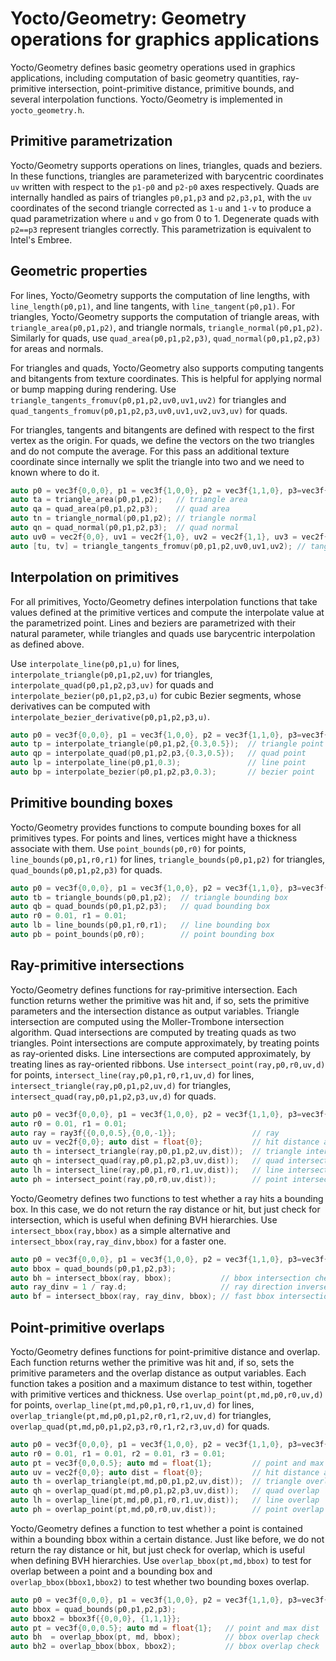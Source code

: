 # Yocto/Geometry: Geometry operations for graphics applications

Yocto/Geometry defines basic geometry operations used in graphics applications,
including computation of basic geometry quantities, ray-primitive intersection,
point-primitive distance, primitive bounds, and several interpolation functions.
Yocto/Geometry is implemented in `yocto_geometry.h`.

## Primitive parametrization

Yocto/Geometry supports operations on lines, triangles, quads and beziers.
In these functions, triangles are parameterized with barycentric coordinates
`uv` written with respect to the `p1-p0` and `p2-p0` axes respectively.
Quads are internally handled as pairs of triangles `p0,p1,p3` and `p2,p3,p1`,
with the `uv` coordinates of the second triangle corrected as `1-u` and `1-v`
to produce a quad parametrization where `u` and `v` go from 0 to 1.
Degenerate quads with `p2==p3` represent triangles correctly.
This parametrization is equivalent to Intel's Embree.

## Geometric properties

For lines, Yocto/Geometry supports the computation of line lengths,
with `line_length(p0,p1)`, and line tangents, with `line_tangent(p0,p1)`.
For triangles, Yocto/Geometry supports the computation of triangle areas,
with `triangle_area(p0,p1,p2)`, and triangle normals,
`triangle_normal(p0,p1,p2)`. Similarly for quads, use `quad_area(p0,p1,p2,p3)`,
`quad_normal(p0,p1,p2,p3)` for areas and normals.

For triangles and quads, Yocto/Geometry also supports computing tangents and
bitangents from texture coordinates. This is helpful for applying normal or
bump mapping during rendering.
Use `triangle_tangents_fromuv(p0,p1,p2,uv0,uv1,uv2)` for triangles
and `quad_tangents_fromuv(p0,p1,p2,p3,uv0,uv1,uv2,uv3,uv)` for quads.

For triangles, tangents and bitangents are defined with respect to the first
vertex as the origin.
For quads, we define the vectors on the two triangles and do not compute the
average. For this pass an additional texture coordinate since internally we split
the triangle into two and we need to known where to do it.

```cpp
auto p0 = vec3f{0,0,0}, p1 = vec3f{1,0,0}, p2 = vec3f{1,1,0}, p3=vec3f{0,1,0};
auto ta = triangle_area(p0,p1,p2);   // triangle area
auto qa = quad_area(p0,p1,p2,p3);    // quad area
auto tn = triangle_normal(p0,p1,p2); // triangle normal
auto qn = quad_normal(p0,p1,p2,p3);  // quad normal
auto uv0 = vec2f{0,0}, uv1 = vec2f{1,0}, uv2 = vec2f{1,1}, uv3 = vec2f{0,1};
auto [tu, tv] = triangle_tangents_fromuv(p0,p1,p2,uv0,uv1,uv2); // tangents
```

## Interpolation on primitives

For all primitives, Yocto/Geometry defines interpolation functions that take
values defined at the primitive vertices and compute the interpolate value
at the parametrized point. Lines and beziers are parametrized with their natural
parameter, while triangles and quads use barycentric interpolation as defined
above.

Use `interpolate_line(p0,p1,u)` for lines, `interpolate_triangle(p0,p1,p2,uv)`
for triangles, `interpolate_quad(p0,p1,p2,p3,uv)` for quads and
`interpolate_bezier(p0,p1,p2,p3,u)` for cubic Bezier segments,
whose derivatives can be computed with
`interpolate_bezier_derivative(p0,p1,p2,p3,u)`.

```cpp
auto p0 = vec3f{0,0,0}, p1 = vec3f{1,0,0}, p2 = vec3f{1,1,0}, p3=vec3f{0,1,0};
auto tp = interpolate_triangle(p0,p1,p2,{0.3,0.5});  // triangle point
auto qp = interpolate_quad(p0,p1,p2,p3,{0.3,0.5});   // quad point
auto lp = interpolate_line(p0,p1,0.3);               // line point
auto bp = interpolate_bezier(p0,p1,p2,p3,0.3);       // bezier point
```

## Primitive bounding boxes

Yocto/Geometry provides functions to compute bounding boxes for all primitives
types. For points and lines, vertices might have a thickness associate with them.
Use `point_bounds(p0,r0)` for points, `line_bounds(p0,p1,r0,r1)` for lines,
`triangle_bounds(p0,p1,p2)` for triangles, `quad_bounds(p0,p1,p2,p3)` for quads.

```cpp
auto p0 = vec3f{0,0,0}, p1 = vec3f{1,0,0}, p2 = vec3f{1,1,0}, p3=vec3f{0,1,0};
auto tb = triangle_bounds(p0,p1,p2);  // triangle bounding box
auto qb = quad_bounds(p0,p1,p2,p3);   // quad bounding box
auto r0 = 0.01, r1 = 0.01;
auto lb = line_bounds(p0,p1,r0,r1);   // line bounding box
auto pb = point_bounds(p0,r0);        // point bounding box
```

## Ray-primitive intersections

Yocto/Geometry defines functions for ray-primitive intersection. Each function
returns wether the primitive was hit and, if so, sets the primitive parameters
and the intersection distance as output variables. Triangle intersection are
computed using the Moller-Trombone intersection algorithm.
Quad intersections are computed
by treating quads as two triangles. Point intersections are compute
approximately, by treating points as ray-oriented disks. Line intersections
are computed approximately, by treating lines as ray-oriented ribbons.
Use `intersect_point(ray,p0,r0,uv,d)` for points,
`intersect_line(ray,p0,p1,r0,r1,uv,d)` for lines,
`intersect_triangle(ray,p0,p1,p2,uv,d)` for triangles,
`intersect_quad(ray,p0,p1,p2,p3,uv,d)` for quads.

```cpp
auto p0 = vec3f{0,0,0}, p1 = vec3f{1,0,0}, p2 = vec3f{1,1,0}, p3=vec3f{0,1,0};
auto r0 = 0.01, r1 = 0.01;
auto ray = ray3f{{0,0,0.5},{0,0,-1}};                 // ray
auto uv = vec2f{0,0}; auto dist = float{0};           // hit distance and uvs
auto th = intersect_triangle(ray,p0,p1,p2,uv,dist));  // triangle intersection
auto qh = intersect_quad(ray,p0,p1,p2,p3,uv,dist));   // quad intersection
auto lh = intersect_line(ray,p0,p1,r0,r1,uv,dist));   // line intersection
auto ph = intersect_point(ray,p0,r0,uv,dist));        // point intersection
```

Yocto/Geometry defines two functions to test whether a ray hits a bounding box.
In this case, we do not return the ray distance or hit, but just check for
intersection, which is useful when defining BVH hierarchies.
Use `intersect_bbox(ray,bbox)` as a simple alternative and
`intersect_bbox(ray,ray_dinv,bbox)` for a faster one.

```cpp
auto p0 = vec3f{0,0,0}, p1 = vec3f{1,0,0}, p2 = vec3f{1,1,0}, p3=vec3f{0,1,0};
auto bbox = quad_bounds(p0,p1,p2,p3);
auto bh = intersect_bbox(ray, bbox);           // bbox intersection check
auto ray_dinv = 1 / ray.d;                     // ray direction inverse
auto bf = intersect_bbox(ray, ray_dinv, bbox); // fast bbox intersection
```

## Point-primitive overlaps

Yocto/Geometry defines functions for point-primitive distance and overlap.
Each function returns wether the primitive was hit and, if so, sets
the primitive parameters and the overlap distance as output variables.
Each function takes a position and a maximum distance to test within,
together with primitive vertices and thickness.
Use `overlap_point(pt,md,p0,r0,uv,d)` for points,
`overlap_line(pt,md,p0,p1,r0,r1,uv,d)` for lines,
`overlap_triangle(pt,md,p0,p1,p2,r0,r1,r2,uv,d)` for triangles,
`overlap_quad(pt,md,p0,p1,p2,p3,r0,r1,r2,r3,uv,d)` for quads.

```cpp
auto p0 = vec3f{0,0,0}, p1 = vec3f{1,0,0}, p2 = vec3f{1,1,0}, p3=vec3f{0,1,0};
auto r0 = 0.01, r1 = 0.01, r2 = 0.01, r3 = 0.01;
auto pt = vec3f{0,0,0.5}; auto md = float{1};         // point and max dist
auto uv = vec2f{0,0}; auto dist = float{0};           // hit distance and uv
auto th = overlap_triangle(pt,md,p0,p1,p2,uv,dist));  // triangle overlap
auto qh = overlap_quad(pt,md,p0,p1,p2,p3,uv,dist));   // quad overlap
auto lh = overlap_line(pt,md,p0,p1,r0,r1,uv,dist));   // line overlap
auto ph = overlap_point(pt,md,p0,r0,uv,dist));        // point overlap
```

Yocto/Geometry defines a function to test whether a point is contained within a
bounding bbox within a certain distance. Just like before, we do not return
the ray distance or hit, but just check for overlap, which is useful when
defining BVH hierarchies.
Use `overlap_bbox(pt,md,bbox)` to test for overlap between a point and
a bounding box and `overlap_bbox(bbox1,bbox2)` to test whether two bounding
boxes overlap.

```cpp
auto p0 = vec3f{0,0,0}, p1 = vec3f{1,0,0}, p2 = vec3f{1,1,0}, p3=vec3f{0,1,0};
auto bbox = quad_bounds(p0,p1,p2,p3);
auto bbox2 = bbox3f{{0,0,0}, {1,1,1}};
auto pt = vec3f{0,0,0.5}; auto md = float{1};   // point and max dist
auto bh  = overlap_bbox(pt, md, bbox);          // bbox overlap check
auto bh2 = overlap_bbox(bbox, bbox2);           // bbox overlap check
```
